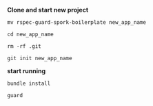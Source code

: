 <b>Clone and start new project</b>

```mv rspec-guard-spork-boilerplate new_app_name```

```cd new_app_name```

```rm -rf .git```

```git init new_app_name```

<b>start running</b>

```bundle install```

``` guard ```
